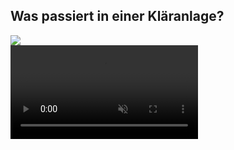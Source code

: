 ## Was passiert in einer Kläranlage?

<div class="two-column-left-bigger">
<div class="left-aligned-div">
    <img src="assets/klaeranlage/new/aufbau_cropped_transparent.svg" data-source="https://www.sofatutor.com/sachunterricht/videos/wohin-geht-das-wasser-aus-der-toilette-2" data-text="Kläranlage"/>
</div>
<div class="right-aligned-div">
    <!-- <img src="assets/tardigrade/zkw/Tardigrade_01_0003-min.png" data-text="Muddy Environment"/> -->
    <video muted loop data-autoplay data-text="Bärtierchen" >
    <source data-src="assets/baertierchen_cutted.mp4" type="video/mp4">
    Your browser does not support the video tag.
    </video>

</div>
</div>
